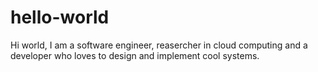 # hello-world
Hi world,
I am a software engineer, reasercher in cloud computing and a developer who loves to design and implement cool systems.
